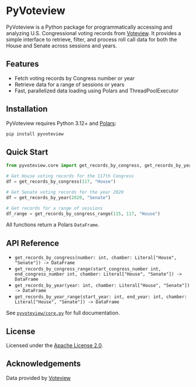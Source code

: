 # PyVoteview

PyVoteview is a Python package for programmatically accessing and analyzing U.S. Congressional voting records from [Voteview](https://voteview.com/). It provides a simple interface to retrieve, filter, and process roll call data for both the House and Senate across sessions and years.

## Features

- Fetch voting records by Congress number or year
- Retrieve data for a range of sessions or years
- Fast, parallelized data loading using Polars and ThreadPoolExecutor


## Installation

PyVoteview requires Python 3.12+ and [Polars](https://pola.rs/):

```sh
pip install pyvoteview
```

## Quick Start

```python
from pyvoteview.core import get_records_by_congress, get_records_by_year

# Get House voting records for the 117th Congress
df = get_records_by_congress(117, "House")

# Get Senate voting records for the year 2020
df = get_records_by_year(2020, "Senate")

# Get records for a range of sessions
df_range = get_records_by_congress_range(115, 117, "House")
```

All functions return a Polars `DataFrame`.

## API Reference

- `get_records_by_congress(number: int, chamber: Literal["House", "Senate"]) -> DataFrame`
- `get_records_by_congress_range(start_congress_number int, end_congress_number int, chamber: Literal["House", "Senate"]) -> DataFrame`
- `get_records_by_year(year: int, chamber: Literal["House", "Senate"]) -> DataFrame`
- `get_records_by_year_range(start_year: int, end_year: int, chamber: Literal["House", "Senate"]) -> DataFrame`

See [`pyvoteview/core.py`](pyvoteview/core.py) for full documentation.

## License

Licensed under the [Apache License 2.0](LICENSE).

## Acknowledgements

Data provided by [Voteview](https://voteview.com/)
